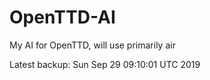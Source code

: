 # OpenTTD-AI
My AI for OpenTTD, will use primarily air

Latest backup: Sun Sep 29 09:10:01 UTC 2019
